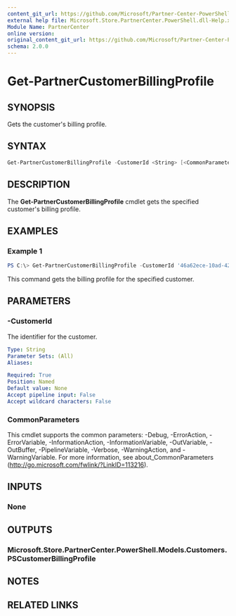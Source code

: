 ```yaml
---
content_git_url: https://github.com/Microsoft/Partner-Center-PowerShell/blob/master/docs/help/Get-PartnerCustomerBillingProfile.md
external help file: Microsoft.Store.PartnerCenter.PowerShell.dll-Help.xml
Module Name: PartnerCenter
online version:
original_content_git_url: https://github.com/Microsoft/Partner-Center-PowerShell/blob/master/docs/help/Get-PartnerCustomerBillingProfile.md
schema: 2.0.0
---
```


# Get-PartnerCustomerBillingProfile

## SYNOPSIS
Gets the customer's billing profile.

## SYNTAX

```powershell
Get-PartnerCustomerBillingProfile -CustomerId <String> [<CommonParameters>]
```

## DESCRIPTION
The **Get-PartnerCustomerBillingProfile** cmdlet gets the specified customer's billing profile.

## EXAMPLES

### Example 1
```powershell
PS C:\> Get-PartnerCustomerBillingProfile -CustomerId '46a62ece-10ad-42e5-b3f1-b2ed53e6fc08'
```

This command gets the billing profile for the specified customer.

## PARAMETERS

### -CustomerId
The identifier for the customer.

```yaml
Type: String
Parameter Sets: (All)
Aliases:

Required: True
Position: Named
Default value: None
Accept pipeline input: False
Accept wildcard characters: False
```

### CommonParameters
This cmdlet supports the common parameters: -Debug, -ErrorAction, -ErrorVariable, -InformationAction, -InformationVariable, -OutVariable, -OutBuffer, -PipelineVariable, -Verbose, -WarningAction, and -WarningVariable. For more information, see about_CommonParameters (http://go.microsoft.com/fwlink/?LinkID=113216).

## INPUTS

### None

## OUTPUTS

### Microsoft.Store.PartnerCenter.PowerShell.Models.Customers.PSCustomerBillingProfile

## NOTES

## RELATED LINKS
